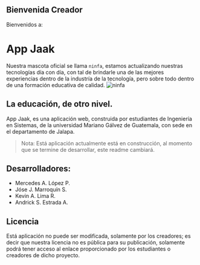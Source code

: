 ## Bienvenida Creador
Bienvenidos a:
# App Jaak
Nuestra mascota oficial se llama `ninfa`, estamos actualizando nuestras tecnologías día con día,
con tal de brindarle una de las mejores experiencias dentro de la industría de la tecnología, pero sobre todo
dentro de una formación educativa de calidad. 
![ninfa](https://user-images.githubusercontent.com/60667480/168536733-2fb99645-a1b3-4e11-85ce-2fd127063f11.png)

## La educación, de otro nivel.
App Jaak, es una aplicación web, construida por estudiantes de Ingeniería en Sistemas, 
de la universidad Mariano Gálvez de Guatemala, con sede en el departamento de Jalapa. 

> Nota: Está aplicación actualmente está en construcción, al momento que se termine de
> desarrollar, este readme cambiará. 



## Desarrolladores: 
- Mercedes A. López P.
- Jóse J. Marroquín S.
- Kevin A. Lima R.
- Andrick S. Estrada A.

## Licencia
Está aplicación no puede ser modificada, solamente por los creadores; es decir que nuestra
licencia no es pública para su publicación, solamente podrá tener acceso al enlace proporcionado
por los estudiantes o creadores de dicho proyecto. 